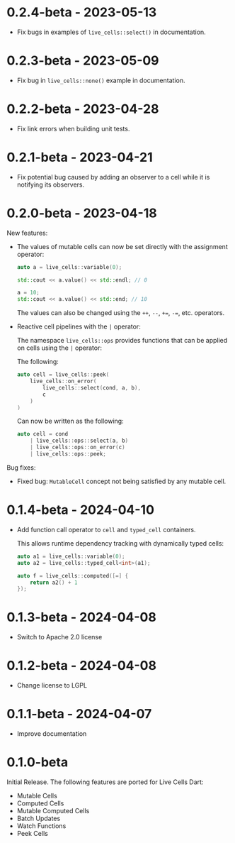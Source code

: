 # 0.2.4-beta - 2023-05-13

* Fix bugs in examples of `live_cells::select()` in documentation.

# 0.2.3-beta - 2023-05-09

* Fix bug in `live_cells::none()` example in documentation.

# 0.2.2-beta - 2023-04-28

* Fix link errors when building unit tests.

# 0.2.1-beta - 2023-04-21

* Fix potential bug caused by adding an observer to a cell while it is
  notifying its observers.

# 0.2.0-beta - 2023-04-18

New features:

* The values of mutable cells can now be set directly with the
  assignment operator:
  
  ```cpp
  auto a = live_cells::variable(0);
  
  std::cout << a.value() << std::endl; // 0
  
  a = 10;
  std::cout << a.value() << std::end; // 10
  ```
  
  The values can also be changed using the `++`, `--`, `+=`, `-=`,
  etc. operators.
  
* Reactive cell pipelines with the `|` operator:

  The namespace `live_cells::ops` provides functions that can be
  applied on cells using the `|` operator:
  
  The following:
  
  ```cpp
  auto cell = live_cells::peek(
      live_cells::on_error(
          live_cells::select(cond, a, b),
          c
      )
  )
  ```
  
  Can now be written as the following:
  
  ```cpp
  auto cell = cond
      | live_cells::ops::select(a, b)
      | live_cells::ops::on_error(c)
      | live_cells::ops::peek;
  ```
  
Bug fixes:

* Fixed bug: `MutableCell` concept not being satisfied by any mutable
  cell.

# 0.1.4-beta - 2024-04-10

* Add function call operator to `cell` and `typed_cell` containers.
  
  This allows runtime dependency tracking with dynamically typed
  cells:
  
  ```cpp
  auto a1 = live_cells::variable(0);
  auto a2 = live_cells::typed_cell<int>(a1);
  
  auto f = live_cells::computed([=] {
      return a2() + 1
  });
  ```

# 0.1.3-beta - 2024-04-08

* Switch to Apache 2.0 license

# 0.1.2-beta - 2024-04-08

* Change license to LGPL

# 0.1.1-beta - 2024-04-07

* Improve documentation

# 0.1.0-beta

Initial Release. The following features are ported for Live Cells
Dart:

* Mutable Cells
* Computed Cells
* Mutable Computed Cells
* Batch Updates
* Watch Functions
* Peek Cells
